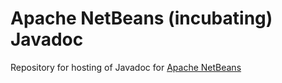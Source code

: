 # Apache NetBeans (incubating) Javadoc

Repository for hosting of Javadoc for [Apache NetBeans](https://netbeans.apache.org/)
